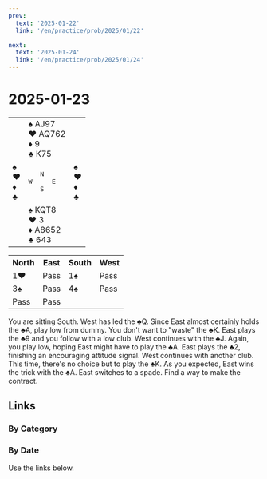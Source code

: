 ```yaml
---
prev:
  text: '2025-01-22'
  link: '/en/practice/prob/2025/01/22'

next:
  text: '2025-01-24'
  link: '/en/practice/prob/2025/01/24'
---
```


# 2025-01-23

<table class="deal">
	<tr>
		<td></td>
		<td>♠ AJ97<br>♥ AQ762<br>♦ 9<br>♣ K75</td>
		<td></td>
	</tr>
	<tr>
		<td>♠ <br>♥ <br>♦ <br>♣ </td>
		<td><pre>   N<br>W     E<br>   S</pre></td>
		<td>♠ <br>♥ <br>♦ <br>♣ </td>
	</tr>
	<tr>
		<td></td>
		<td>♠ KQT8<br>♥ 3<br>♦ A8652<br>♣ 643</td>
		<td></td>
	</tr>
</table>

<table class="auction">
	<tr>
		<th>North</th>
		<th>East</th>
		<th>South</th>
		<th>West</th>
	</tr>
	<tr>
		<td>1♥</td>
		<td>Pass</td>
		<td>1♠</td>
		<td>Pass</td>
	</tr>
	<tr>
		<td>3♠</td>
		<td>Pass</td>
		<td>4♠</td>
		<td>Pass</td>
	</tr>
	<tr>
		<td>Pass</td>
		<td>Pass</td>
		<td></td>
		<td></td>
	</tr>
</table>

You are sitting South. West has led the ♣Q. Since East almost certainly holds the ♣A, play low from dummy. You don't want to "waste" the ♣K. East plays the ♣9 and you follow with a low club. West continues with the ♣J. Again, you play low, hoping East might have to play the ♣A. East plays the ♣2, finishing an encouraging attitude signal. West continues with another club. This time, there's no choice but to play the ♣K. As you expected, East wins the trick with the ♣A. East switches to a spade. Find a way to make the contract.

## Links

[<Badge type="tip" text="Check Solution"/>](/en/learning/prob/2025/01/23)

### By Category

[<Badge type="tip" text="<--"/>](/en/practice/prob/2025/01/20)
[<Badge type="tip" text="Calendar"/>](/en/practice/calendar/2025/01)
[<Badge type="tip" text="-->"/>](/en/practice/prob/2025/01/24)

### By Date

Use the links below.